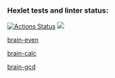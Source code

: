 ### Hexlet tests and linter status:

[![Actions Status](https://github.com/immortal-p/frontend-project-44/actions/workflows/hexlet-check.yml/badge.svg)](https://github.com/immortal-p/frontend-project-44/actions)
<a href="https://codeclimate.com/github/immortal-p/frontend-project-44/maintainability">
<img src="https://api.codeclimate.com/v1/badges/07d43a68e7d0fd3eca48/maintainability" /></a>

<a href="https://asciinema.org/a/BcYBklc3C9RnAQIE2Ec7SJNOy" target="_blank"><p>brain-even</p></a>

<a href="https://asciinema.org/a/BSaRFjw8II4V273uP3dcaEynD" target="_blank"><p>brain-calc</p></a>

<a href="https://asciinema.org/a/GXEHmqeedlvho2tm2xgz56ZwM" target="_blank"><p>brain-gcd</p></a>
